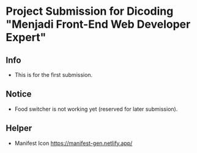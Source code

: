 # Project Submission for Dicoding "Menjadi Front-End Web Developer Expert"

## Info
- This is for the first submission.

## Notice
- Food switcher is not working yet (reserved for later submission).

## Helper
- Manifest Icon https://manifest-gen.netlify.app/